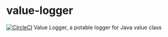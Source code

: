 # value-logger
[![CircleCI](https://circleci.com/gh/Yumengliu/value-logger/tree/master.svg?style=svg)](https://circleci.com/gh/Yumengliu/value-logger/tree/master)
Value Logger, a potable logger for Java value class
